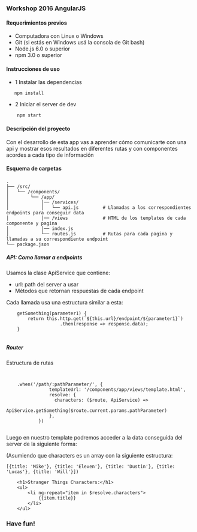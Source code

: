 ### Workshop 2016 AngularJS


#### Requerimientos previos


- Computadora con Linux o Windows
- Git (si estás en Windows usá la consola de Git bash) 
- Node.js 6.0 o superior
- npm 3.0 o superior


#### Instrucciones de uso


- 1 Instalar las dependencias


```
   npm install
```


- 2 Iniciar el server de dev


```
    npm start
```


#### Descripción del proyecto
Con el desarrollo de esta app vas a aprender cómo comunicarte con una api y mostrar esos resultados en diferentes rutas y con componentes acordes a cada tipo de información


#### Esquema de carpetas


```
.
├── /src/
│   └── /components/          
│        └── /app/                
│            │── /services/
│            │   └── api.js         # Llamadas a los correspondientes endpoints para conseguir data
│            │── /views             # HTML de los templates de cada componente y pagina
│            │── index.js           
│            └── routes.js          # Rutas para cada pagina y llamadas a su correspondiente endpoint 
└── package.json        
```


##### API: Como llamar a endpoints


Usamos la clase ApiService que contiene:


- url: path del server a usar
- Métodos que retornan respuestas de cada endpoint


Cada llamada usa una estructura similar a esta:
 
```
    getSomething(parameter1) {
        return this.http.get(`${this.url}/endpoint/${parameter1}`)
                    .then(response => response.data);
    } 
   
```
##### Router


Estructura de rutas


```


    .when('/path/:pathParameter/', {
                templateUrl: '/components/app/views/template.html',
                resolve: {
                  characters: ($route, ApiService) =>
                      ApiService.getSomething($route.current.params.pathParameter)
                },
            })
        
```


Luego en nuestro template podremos acceder a la data conseguida del server de la siguiente forma:


(Asumiendo que characters es un array con la siguiente estructura: 
```
[{title: 'Mike'}, {title: 'Eleven'}, {title: 'Dustin'}, {title: 'Lucas'}, {title: 'Will'}])
```


```
    <h1>Stranger Things Characters:</h1>
    <ul> 
        <li ng-repeat="item in $resolve.characters">
            {{item.title}}
        </li>
    </ul>
```


### Have fun!
